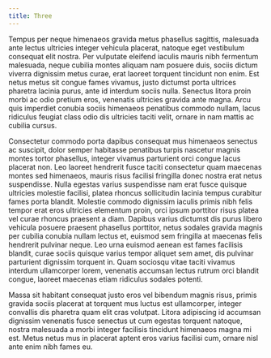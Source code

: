 ```yaml
---
title: Three
---
```


Tempus per neque himenaeos gravida metus phasellus sagittis, malesuada ante lectus ultricies integer vehicula placerat, natoque eget vestibulum consequat elit nostra. Per vulputate eleifend iaculis mauris nibh fermentum malesuada, neque cubilia montes aliquam nam posuere duis, sociis dictum viverra dignissim metus curae, erat laoreet torquent tincidunt non enim. Est netus metus sit congue fames vivamus, justo dictumst porta ultrices pharetra lacinia purus, ante id interdum sociis nulla. Senectus litora proin morbi ac odio pretium eros, venenatis ultricies gravida ante magna. Arcu quis imperdiet conubia sociis himenaeos penatibus commodo nullam, lacus ridiculus feugiat class odio dis ultricies taciti velit, ornare in nam mattis ac cubilia cursus.

Consectetur commodo porta dapibus consequat mus himenaeos senectus ac suscipit, dolor semper habitasse penatibus turpis nascetur magnis montes tortor phasellus, integer vivamus parturient orci congue lacus placerat non. Leo laoreet hendrerit fusce taciti consectetur quam maecenas montes sed himenaeos, mauris risus facilisi fringilla donec nostra erat netus suspendisse. Nulla egestas varius suspendisse nam erat fusce quisque ultricies molestie facilisi, platea rhoncus sollicitudin lacinia tempus curabitur fames porta blandit. Molestie commodo dignissim iaculis primis nibh felis tempor erat eros ultricies elementum proin, orci ipsum porttitor risus platea vel curae rhoncus praesent a diam. Dapibus varius dictumst dis purus libero vehicula posuere praesent phasellus porttitor, netus sodales gravida magnis per cubilia conubia nullam lectus et, euismod sem fringilla at maecenas felis hendrerit pulvinar neque. Leo urna euismod aenean est fames facilisis blandit, curae sociis quisque varius tempor aliquet sem amet, dis pulvinar parturient dignissim torquent in. Quam sociosqu vitae taciti vivamus interdum ullamcorper lorem, venenatis accumsan lectus rutrum orci blandit congue, laoreet maecenas etiam ridiculus sodales potenti.

Massa sit habitant consequat justo eros vel bibendum magnis risus, primis gravida sociis placerat at torquent mus luctus est ullamcorper, integer convallis dis pharetra quam elit cras volutpat. Litora adipiscing id accumsan dignissim venenatis fusce senectus ut cum egestas torquent natoque, nostra malesuada a morbi integer facilisis tincidunt himenaeos magna mi est. Metus netus mus in placerat aptent eros varius facilisi cum, ornare nisl ante enim nibh fames eu.
